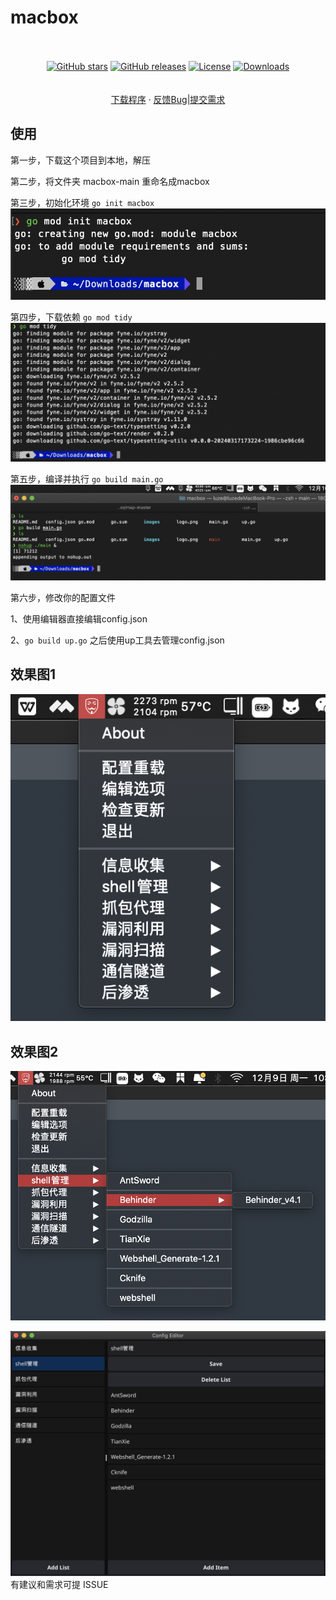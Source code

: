 # macbox

  <p align="center">
    <br />
          <br />
<a href="https://github.com/0x7eTeam/macbox/stargazers"><img alt="GitHub stars" src="https://img.shields.io/github/stars/0x7eTeam/macbox"/></a>
<a href="https://github.com/0x7eTeam/macbox/releases"><img alt="GitHub releases" src="https://img.shields.io/github/release/0x7eTeam/macbox"/></a>
<a href="https://github.com/0x7eTeam/macbox/blob/main/LICENSE"><img alt="License" src="https://img.shields.io/badge/License-Apache%202.0-blue.svg"/></a>
<a href="https://github.com/0x7eTeam/macbox/releases"><img alt="Downloads" src="https://img.shields.io/github/downloads/0x7eTeam/macbox/total?color=brightgreen"/></a>
<br>
<br>
    <br />
    <a href="https://github.com/0x7eTeam/macbox/releases">下载程序</a>
    ·
    <a href="https://github.com/0x7eTeam/macbox/issues">反馈Bug|提交需求</a>

  </p>

## 使用 

第一步，下载这个项目到本地，解压

第二步，将文件夹 macbox-main 重命名成macbox

第三步，初始化环境
`go init macbox`
![](images/init1.png)

第四步，下载依赖
`go mod tidy`
![](images/init2.png)

第五步，编译并执行
`go build main.go`
![](images/init3.png)

第六步，修改你的配置文件

  1、使用编辑器直接编辑config.json
  
  2、`go build up.go`  之后使用up工具去管理config.json


## 效果图1

![](images/aaaa1.png)

## 效果图2

![](images/aaaa2.png)



![](images/aaaa3.png)
有建议和需求可提 ISSUE 
